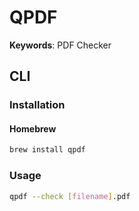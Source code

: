 # QPDF

**Keywords**: PDF Checker

## CLI

### Installation

#### Homebrew

```sh
brew install qpdf
```

### Usage

```sh
qpdf --check [filename].pdf
```
